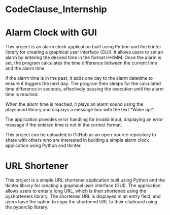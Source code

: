 # CodeClause_Internship
# Alarm Clock with GUI

This project is an alarm clock application built using Python and the tkinter library for creating a graphical user interface (GUI). It allows users to set an alarm by entering the desired time in the format HH:MM. Once the alarm is set, the program calculates the time difference between the current time and the alarm time.

If the alarm time is in the past, it adds one day to the alarm datetime to ensure it triggers the next day. The program then sleeps for the calculated time difference in seconds, effectively pausing the execution until the alarm time is reached.

When the alarm time is reached, it plays an alarm sound using the playsound library and displays a message box with the text "Wake up!".

The application provides error handling for invalid input, displaying an error message if the entered time is not in the correct format.

This project can be uploaded to GitHub as an open-source repository to share with others who are interested in building a simple alarm clock application using Python and tkinter.


# URL Shortener
This project is a simple URL shortener application built using Python and the tkinter library for creating a graphical user interface (GUI). The application allows users to enter a long URL, which is then shortened using the pyshorteners library. The shortened URL is displayed in an entry field, and users have the option to copy the shortened URL to their clipboard using the pyperclip library.
